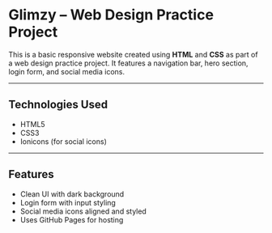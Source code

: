 # Glimzy – Web Design Practice Project

This is a basic responsive website created using **HTML** and **CSS** as part of a web design practice project. It features a navigation bar, hero section, login form, and social media icons.

---

## Technologies Used

- HTML5
- CSS3
- Ionicons (for social icons)

---

## Features

- Clean UI with dark background
- Login form with input styling
- Social media icons aligned and styled
- Uses GitHub Pages for hosting
